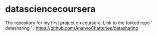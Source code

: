 # datasciencecoursera
The repository for my first project on coursera.
Link to the forked repo ' datasharing ' : 
https://github.com/AnanyoChatterjee/datasharing

